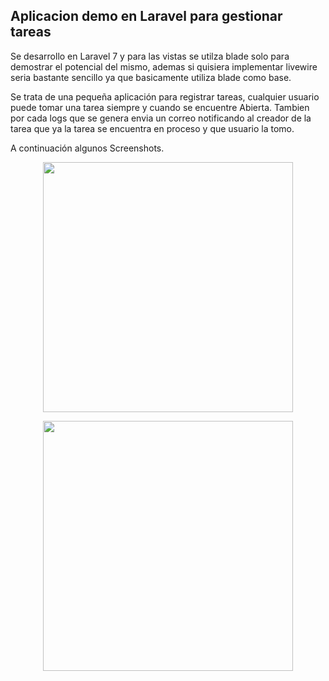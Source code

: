 ## Aplicacion demo en Laravel para gestionar tareas

Se desarrollo en Laravel 7 y para las vistas se utilza blade solo para demostrar el potencial del mismo, ademas si quisiera implementar livewire seria bastante sencillo ya que basicamente utiliza blade como base.

Se trata de una pequeña aplicación para registrar tareas, cualquier usuario puede tomar una tarea siempre y cuando se encuentre Abierta.
Tambien por cada logs que se genera envia un correo notificando al creador de la tarea que ya la tarea se encuentra en proceso y que usuario la tomo.

A continuación algunos Screenshots.

<p align="center"><img src="https://i.imgur.com/zL2jZrk.png" width="400"></p>
<p align="center"><img src="https://i.imgur.com/2TAPjRE.png" width="400"></p>
